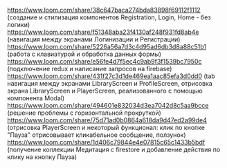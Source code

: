 https://www.loom.com/share/38c647baca274bda83898f69112f1112 (создание и стилизация компонентов Registration, Login, Home - без логики) <br />
https://www.loom.com/share/f51348aba23f4130af248f931fd8ab4e (навигация между экранами Логинизации и Регистрации) <br />
https://www.loom.com/share/5226a56a7d3c4d95ad6db3d8a88c51b1 (работа с клавиатурой и обработка данных формы) <br />
https://www.loom.com/share/e56fe4d7f5ec4c9ab9f3f1539bc7950c (подключение redux и написание запросов на firebase) <br />
https://www.loom.com/share/431f27c3d1de469ea1aac85efa3d0dd0 (tab навигация между экранами LibraryScreen и ProfileScreen, отрисовка экрана LibraryScreen и PlayerScreen, реализованного с помощью компонента Modal) <br />
https://www.loom.com/share/494601e832034d3ea7042d8c5aa9bcce (решение проблемы с горизонтальной прокруткой) <br />
https://www.loom.com/share/75d71ad0b0864a618da9d47ed2a99de4 (отрисовка PlayerScreen и некоторый функционал: клик по кнопке "Пауза" отрисовывает кликабельное сообщение, ползунок) <br />
https://www.loom.com/share/1d406c79844e4e07815c65c1433b5bdf (получение коллекции Медитация с firestore и добавление действия по клику на кнопку Пауза) <br />
